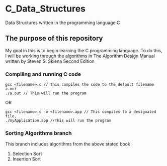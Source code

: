 # C_Data_Structures
Data Structures written in the programming language C

## The purpose of this repository
My goal in this is to begin learning the C programming language. To do this, I will be working through the algorithms in The Algorithm Design Manual written by Steven S. Skiena Second Edition


### Compiling and running C code
``` 
gcc <filename>.c // this compiles the code to the default filename a.out
./a.out // This will run the program
```
OR 
```
gcc <filename>.c -o <filename>.app // This compiles to a designated file.
./myApplication.app //This will run the program
```

### Sorting Algorithms branch
This branch includes algorithms from the above stated book
1. Selection Sort
2. Insertion Sort